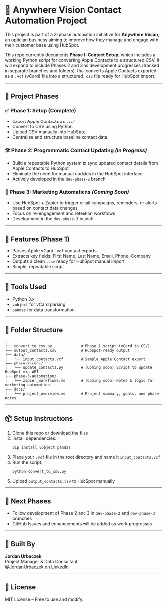 # 📇 Anywhere Vision Contact Automation Project

This project is part of a 3-phase automation initiative for **Anywhere Vision**, an optician business aiming to improve how they manage and engage with their customer base using HubSpot.

This repo currently documents **Phase 1: Contact Setup**, which includes a working Python script for converting Apple Contacts to a structured CSV. It will expand to include Phases 2 and 3 as development progresses (tracked in separate branches and folders). that converts Apple Contacts exported as a `.vcf` (vCard) file into a structured `.csv` file ready for HubSpot import.

---

## 📌 Project Phases

### ✅ Phase 1: Setup (Complete)
- Export Apple Contacts as `.vcf`
- Convert to CSV using Python
- Upload CSV manually into HubSpot
- Centralize and structure baseline contact data

### 🛠 Phase 2: Programmatic Contact Updating *(In Progress)*
- Build a repeatable Python system to sync updated contact details from Apple Contacts to HubSpot
- Eliminate the need for manual updates in the HubSpot interface
- Actively developed in the `dev-phase-2` branch

### 🚀 Phase 3: Marketing Automations *(Coming Soon)*
- Use HubSpot + Zapier to trigger email campaigns, reminders, or alerts based on contact data changes
- Focus on re-engagement and retention workflows
- Development in the `dev-phase-3` branch

---

## 🚀 Features (Phase 1)
- Parses Apple vCard `.vcf` contact exports
- Extracts key fields: First Name, Last Name, Email, Phone, Company
- Outputs a clean `.csv` ready for HubSpot manual import
- Simple, repeatable script

---

## 🧰 Tools Used
- Python 3.x
- `vobject` for vCard parsing
- `pandas` for data transformation

---

## 📂 Folder Structure
```
.
├── convert_to_csv.py             # Phase 1 script (vCard to CSV)
├── output_contacts.csv           # HubSpot-ready output
├── data/
│   └── input_contacts.vcf        # Sample Apple Contact export
├── phase-2-sync/
│   └── update_contacts.py        # (Coming soon) Script to update HubSpot via API
├── phase-3-automation/
│   └── zapier_workflows.md       # (Coming soon) Notes & logic for marketing automation
├── docs/
│   └── project_overview.md       # Project summary, goals, and phase notes
```

---

## 📦 Setup Instructions
1. Clone this repo or download the files
2. Install dependencies:
   ```bash
   pip install vobject pandas
   ```
3. Place your `.vcf` file in the root directory and name it `input_contacts.vcf`
4. Run the script:
   ```bash
   python convert_to_csv.py
   ```
5. Upload `output_contacts.csv` to HubSpot manually

---

## 🔁 Next Phases
- Follow development of Phase 2 and 3 in `dev-phase-2` and `dev-phase-3` branches
- GitHub Issues and enhancements will be added as work progresses

---

## 👤 Built By
**Jordan Urbaczek**  
Project Manager & Data Consultant  
[@JordanUrbaczek on LinkedIn](https://www.linkedin.com/in/jordanurbaczek/)

---

## 📄 License
MIT License – Free to use and modify.

